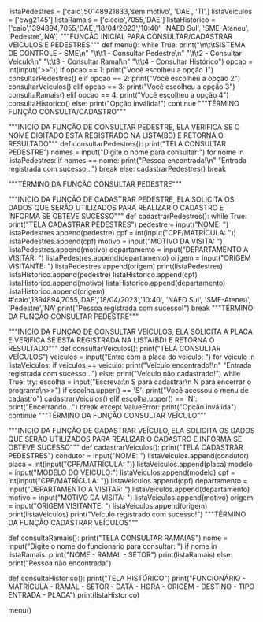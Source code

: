 listaPedestres = ['caio',50148921833,'sem motivo', 'DAE', 'TI',] 
listaVeiculos = ['cwg2145']
listaRamais = ['clecio',7055,'DAE']
listaHistorico = ['caio',1394894,7055,'DAE','18/04/2023','10:40', 'NAED Sul', 'SME-Ateneu', 'Pedestre','NA']
"""FUNÇÃO INICIAL PARA CONSULTAR/CADASTRAR VEICULOS E PEDESTRES"""
def menu(): 
    while True: 
        print("\n\t\tSISTEMA DE CONTROLE - SME\n" 
        "\t\t1 - Consultar Pedestre\n"
        "\t\t2 - Consultar Veículo\n" 
        "\t\t3 - Consultar Ramal\n" 
        "\t\t4 - Consultar Histórico")
        opcao = int(input(">>")) 
        if opcao == 1: 
            print("Você escolheu a opção 1") 
            consultarPedestres() 
        elif opcao == 2: 
            print("Você escolheu a opção 2") 
            consultarVeiculos() 
        elif opcao == 3:
            print("Você escolheu a opção 3")
            consultaRamais() 
        elif opcao == 4: 
            print("Você escolheu a opção 4") 
            consultaHistorico()
        else: 
            print("Opção inválida!") 
            continue
"""TÉRMINO FUNÇÃO CONSULTA/CADASTRO"""

"""INICIO DA FUNÇÃO DE CONSULTAR PEDESTRE, ELA VERIFICA SE O NOME DIGITADO ESTA REGISTRADO NA LISTA(BD) E RETORNA O RESULTADO"""
def consultarPedestres(): 
    print("TELA CONSULTAR PEDESTRE")
    nomes = input("Digite o nome para consultar:")
    for nome in listaPedestres: 
        if nomes == nome:
            print("Pessoa encontrada!\n"
                  "Entrada registrada com sucesso...") 
            break
        else:
            cadastrarPedestres()
            break
                 
"""TÉRMINO DA FUNÇÃO CONSULTAR PEDESTRE"""

"""INICIO DA FUNÇÃO DE CADASTRAR PEDESTRE, ELA SOLICITA OS DADOS QUE SERÃO UTILIZADOS PARA REALIZAR O CADASTRO E INFORMA SE OBTEVE SUCESSO"""
def cadastrarPedestres():
    while True:
        print("TELA CADASTRAR PEDESTRES")
        pedestre = input("NOME: ")
        listaPedestres.append(pedestre)
        cpf = int(input("CPF/MATRÍCULA: "))
        listaPedestres.append(cpf)
        motivo = input("MOTIVO DA VISITA: ")
        listaPedestres.append(motivo)
        departamento = input("DEPARTAMENTO A VISITAR: ")
        listaPedestres.append(departamento)
        origem = input("ORIGEM VISITANTE: ")
        listaPedestres.append(origem)
        print(listaPedestres)
        listaHistorico.append(pedestre)
        listaHistorico.append(cpf)
        listaHistorico.append(motivo)
        listaHistorico.append(departamento)
        listaHistorico.append(origem)
        #'caio',1394894,7055,'DAE','18/04/2023','10:40', 'NAED Sul', 'SME-Ateneu', 'Pedestre','NA'
        print("Pessoa registrada com sucesso!")
        break
"""TÉRMINO DA FUNÇÃO CONSULTAR PEDESTRE"""


"""INICIO DA FUNÇÃO DE CONSULTAR VEICULOS, ELA SOLICITA A PLACA E VERIFICA SE ESTA REGISTRADA NA LISTA(BD) E RETORNA O RESULTADO"""
def consultarVeiculos():
    print("TELA CONSULTAR VEÍCULOS") 
    veiculos = input("Entre com a placa do veículo: ") 
    for veiculo in listaVeiculos: 
        if veiculos == veiculo: 
            print("Veículo encontrado!\n" "Entrada registrada com sucesso...") 
        else: 
            print("Veículo não cadastrado!") 
            while True: 
                try: 
                    escolha = input("Escreva:\n S para cadastrar\n N para encerrar o programa\n>>") 
                    if escolha.upper() == 'S': 
                        print("Você acessou o menu de cadastro") 
                        cadastrarVeiculos()
                    elif escolha.upper() == 'N': 
                        print("Encerrando...") 
                        break 
                except ValueError: 
                    print("Opção inválida")
                    continue
"""TÉRMINO DA FUNÇÃO CONSULTAR VEÍCULO"""

"""INICIO DA FUNÇÃO DE CADASTRAR VEÍCULO, ELA SOLICITA OS DADOS QUE SERÃO UTILIZADOS PARA REALIZAR O CADASTRO E INFORMA SE OBTEVE SUCESSO"""
def cadastrarVeiculos():
    print("TELA CADASTRAR PEDESTRES")
    condutor = input("NOME: ")
    listaVeiculos.append(condutor)
    placa = int(input("CPF/MATRÍCULA: "))
    listaVeiculos.append(placa)
    modelo = input("MODELO DO VEICULO:")
    listaVeiculos.append(modelo)
    cpf = int(input("CPF/MATRÍCULA: "))
    listaVeiculos.append(cpf)
    departamento = input("DEPARTAMENTO A VISITAR: ")
    listaVeiculos.append(departamento)
    motivo = input("MOTIVO DA VISITA: ")
    listaVeiculos.append(motivo)
    origem = input("ORIGEM VISITANTE: ")
    listaVeiculos.append(origem)
    print(listaVeiculos)
    print("Veículo registrado com sucesso!")
"""TÉRMINO DA FUNÇÃO CADASTRAR VEÍCULOS"""
    
def consultaRamais():
    print("TELA CONSULTAR RAMAIAS")
    nome = input("Digite o nome do funcionario para consultar: ")
    if nome in listaRamais:
        print("NOME  -  RAMAL  -  SETOR")
        print(listaRamais)
    else:
        print("Pessoa não encontrada")

def consultaHistorico():
    print("TELA HISTÓRICO")
    print("FUNCIONÁRIO - MATRÍCULA - RAMAL - SETOR - DATA - HORA - ORIGEM - DESTINO - TIPO ENTRADA - PLACA")
    print(listaHistorico)

menu()
